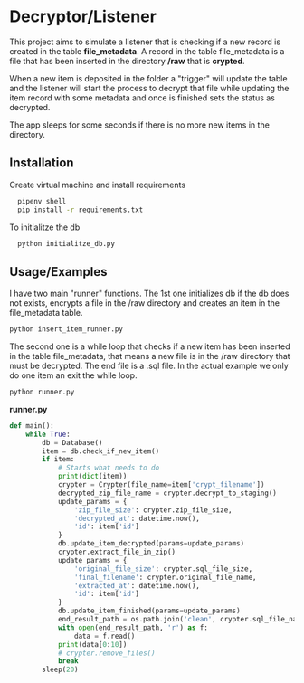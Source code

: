 
# Decryptor/Listener

This project aims to simulate a listener that is checking if a new record is created in the table **file_metadata**.
A record in the table file_metadata is a file that has been inserted in the directory **/raw** that is **crypted**.

When a new item is deposited in the folder a "trigger" will update the table and the listener will start the process to decrypt that file while updating the item record with some metadata and once is finished sets the status as decrypted. 

The app sleeps for some seconds if there is no more new items in the directory.




## Installation

Create virtual machine and install requirements

```bash
  pipenv shell
  pip install -r requirements.txt
```
To initialitze the db
```bash
  python initialitze_db.py
```
## Usage/Examples
I have two main "runner" functions.
The 1st one initializes db if the db does not exists, encrypts a file in the /raw directory and creates an item in the file_metadata table.

```bash
python insert_item_runner.py
```

The second one is a while loop that checks if a new item has been inserted in the table file_metadata, that means a new file is in the /raw directory that must be decrypted. The end file is a .sql file. In the actual example we only do one item an exit the while loop.
```bash
python runner.py
```
**runner.py**
```python
def main():
    while True:
        db = Database()
        item = db.check_if_new_item()
        if item:
            # Starts what needs to do
            print(dict(item))
            crypter = Crypter(file_name=item['crypt_filename'])
            decrypted_zip_file_name = crypter.decrypt_to_staging()
            update_params = {
                'zip_file_size': crypter.zip_file_size,
                'decrypted_at': datetime.now(),
                'id': item['id']
            }
            db.update_item_decrypted(params=update_params)
            crypter.extract_file_in_zip()
            update_params = {
                'original_file_size': crypter.sql_file_size,
                'final_filename': crypter.original_file_name,
                'extracted_at': datetime.now(),
                'id': item['id']
            }
            db.update_item_finished(params=update_params)
            end_result_path = os.path.join('clean', crypter.sql_file_name)
            with open(end_result_path, 'r') as f:
                data = f.read()
            print(data[0:10])
            # crypter.remove_files()
            break
        sleep(20)
```